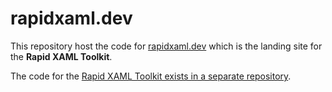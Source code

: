 # rapidxaml.dev

This repository host the code for [rapidxaml.dev](https://rapidxaml.dev) which is the landing site for the **Rapid XAML Toolkit**.

The code for the [Rapid XAML Toolkit exists in a separate repository](https://github.com/mrlacey/Rapid-XAML-Toolkit).

